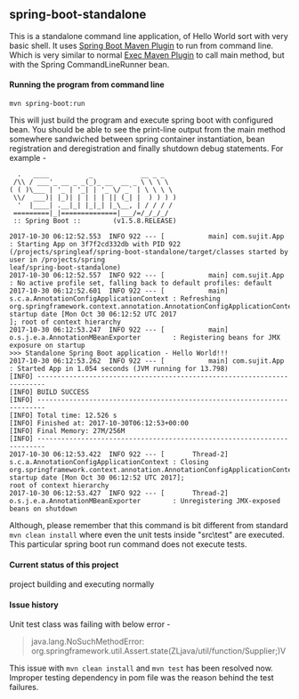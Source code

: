 ## spring-boot-standalone

This is a standalone command line application, of Hello World sort with very basic shell.
It uses [Spring Boot Maven Plugin](https://docs.spring.io/spring-boot/docs/current/maven-plugin/index.html) to run from command line. 
Which is very similar to normal [Exec Maven Plugin](http://www.mojohaus.org/exec-maven-plugin/index.html) to call main method, but with the Spring
CommandLineRunner bean.

#### Running the program from command line
`mvn spring-boot:run`

This will just build the program and execute spring boot with configured bean. 
You should be able to see the print-line output from the main method somewhere sandwiched between spring container instantiation, 
bean registration and deregistration and finally shutdown debug statements. For example - 

```
  .   ____          _            __ _ _
 /\\ / ___'_ __ _ _(_)_ __  __ _ \ \ \ \
( ( )\___ | '_ | '_| | '_ \/ _` | \ \ \ \
 \\/  ___)| |_)| | | | | || (_| |  ) ) ) )
  '  |____| .__|_| |_|_| |_\__, | / / / /
 =========|_|==============|___/=/_/_/_/
 :: Spring Boot ::        (v1.5.8.RELEASE)

2017-10-30 06:12:52.553  INFO 922 --- [           main] com.sujit.App                            : Starting App on 3f7f2cd332db with PID 922 (/projects/springleaf/spring-boot-standalone/target/classes started by user in /projects/spring
leaf/spring-boot-standalone)
2017-10-30 06:12:52.557  INFO 922 --- [           main] com.sujit.App                            : No active profile set, falling back to default profiles: default
2017-10-30 06:12:52.601  INFO 922 --- [           main] s.c.a.AnnotationConfigApplicationContext : Refreshing org.springframework.context.annotation.AnnotationConfigApplicationContext@3368e21b: startup date [Mon Oct 30 06:12:52 UTC 2017
]; root of context hierarchy
2017-10-30 06:12:53.247  INFO 922 --- [           main] o.s.j.e.a.AnnotationMBeanExporter        : Registering beans for JMX exposure on startup
>>> Standalone Spring Boot application - Hello World!!!
2017-10-30 06:12:53.262  INFO 922 --- [           main] com.sujit.App                            : Started App in 1.054 seconds (JVM running for 13.798)
[INFO] ------------------------------------------------------------------------
[INFO] BUILD SUCCESS
[INFO] ------------------------------------------------------------------------
[INFO] Total time: 12.526 s
[INFO] Finished at: 2017-10-30T06:12:53+00:00
[INFO] Final Memory: 27M/256M
[INFO] ------------------------------------------------------------------------
2017-10-30 06:12:53.422  INFO 922 --- [       Thread-2] s.c.a.AnnotationConfigApplicationContext : Closing org.springframework.context.annotation.AnnotationConfigApplicationContext@3368e21b: startup date [Mon Oct 30 06:12:52 UTC 2017];
root of context hierarchy
2017-10-30 06:12:53.427  INFO 922 --- [       Thread-2] o.s.j.e.a.AnnotationMBeanExporter        : Unregistering JMX-exposed beans on shutdown
```



Although, please remember that this command is bit different from standard `mvn clean install` where even the unit tests inside "src\test" are executed. This
particular spring boot run command does not execute tests.

#### Current status of this project
project building and executing normally

#### Issue history
Unit test class was failing with below error - 

> java.lang.NoSuchMethodError: org.springframework.util.Assert.state(ZLjava/util/function/Supplier;)V

This issue with `mvn clean install` and `mvn test` has been resolved now. Improper testing dependency in pom file was the reason behind the test failures.
